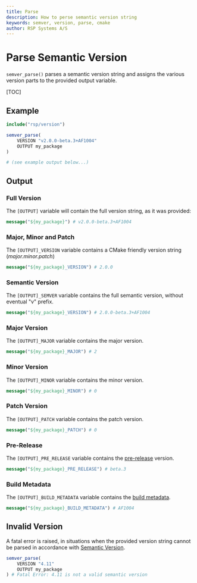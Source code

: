 ```yaml
---
title: Parse
description: How to perse semantic version string
keywords: semver, version, parse, cmake
author: RSP Systems A/S
---
```


# Parse Semantic Version

`semver_parse()` parses a semantic version string and assigns the various version parts to the provided output variable. 

[TOC]

## Example

```cmake
include("rsp/version")

semver_parse(
    VERSION "v2.0.0-beta.3+AF1004"
    OUTPUT my_package
)

# (see example output below...)
```

## Output

### Full Version

The `[OUTPUT]` variable will contain the full version string, as it was provided:

```cmake
message("${my_package}") # v2.0.0-beta.3+AF1004
```

### Major, Minor and Patch

The `[OUTPUT]_VERSION` variable contains a CMake friendly version string (_major.minor.patch_)

```cmake
message("${my_package}_VERSION") # 2.0.0
```

### Semantic Version

The `[OUTPUT]_SEMVER` variable contains the full semantic version, without eventual "v" prefix.

```cmake
message("${my_package}_VERSION") # 2.0.0-beta.3+AF1004
```

### Major Version

The `[OUTPUT]_MAJOR` variable contains the major version.

```cmake
message("${my_package}_MAJOR") # 2
```

### Minor Version

The `[OUTPUT]_MINOR` variable contains the minor version.

```cmake
message("${my_package}_MINOR") # 0
```

### Patch Version

The `[OUTPUT]_PATCH` variable contains the patch version.

```cmake
message("${my_package}_PATCH") # 0
```

### Pre-Release

The `[OUTPUT]_PRE_RELEASE` variable contains the [pre-release](https://semver.org/#spec-item-9) version.

```cmake
message("${my_package}_PRE_RELEASE") # beta.3
```
### Build Metadata

The `[OUTPUT]_BUILD_METADATA` variable contains the [build metadata](https://semver.org/#spec-item-10).

```cmake
message("${my_package}_BUILD_METADATA") # AF1004
```

## Invalid Version

A fatal error is raised, in situations when the provided version string cannot be parsed in accordance
with [Semantic Version](https://semver.org/).

```cmake
semver_parse(
    VERSION "4.11"
    OUTPUT my_package
) # Fatal Error: 4.11 is not a valid semantic version
```